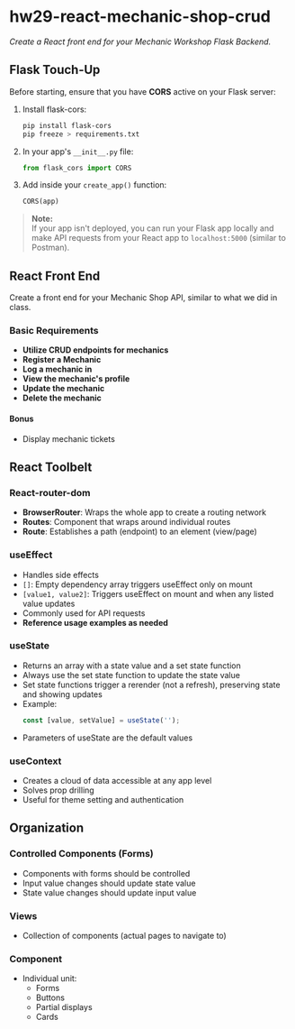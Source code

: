 # hw29-react-mechanic-shop-crud

*Create a React front end for your Mechanic Workshop Flask Backend.*

## Flask Touch-Up

Before starting, ensure that you have **CORS** active on your Flask server:

1. Install flask-cors:
    ```bash
    pip install flask-cors
    pip freeze > requirements.txt
    ```
2. In your app's `__init__.py` file:
    ```python
    from flask_cors import CORS
    ```
3. Add inside your `create_app()` function:
    ```python
    CORS(app)
    ```

> **Note:**  
> If your app isn't deployed, you can run your Flask app locally and make API requests from your React app to `localhost:5000` (similar to Postman).

## React Front End

Create a front end for your Mechanic Shop API, similar to what we did in class.

### Basic Requirements

- **Utilize CRUD endpoints for mechanics**
- **Register a Mechanic**
- **Log a mechanic in**
- **View the mechanic's profile**
- **Update the mechanic**
- **Delete the mechanic**

#### Bonus

- Display mechanic tickets

## React Toolbelt

### React-router-dom

- **BrowserRouter**: Wraps the whole app to create a routing network
- **Routes**: Component that wraps around individual routes
- **Route**: Establishes a path (endpoint) to an element (view/page)

### useEffect

- Handles side effects
- `[]`: Empty dependency array triggers useEffect only on mount
- `[value1, value2]`: Triggers useEffect on mount and when any listed value updates
- Commonly used for API requests
- **Reference usage examples as needed**

### useState

- Returns an array with a state value and a set state function
- Always use the set state function to update the state value
- Set state functions trigger a rerender (not a refresh), preserving state and showing updates
- Example:
  ```js
  const [value, setValue] = useState('');
  ```
- Parameters of useState are the default values

### useContext

- Creates a cloud of data accessible at any app level
- Solves prop drilling
- Useful for theme setting and authentication

## Organization

### Controlled Components (Forms)

- Components with forms should be controlled
- Input value changes should update state value
- State value changes should update input value

### Views

- Collection of components (actual pages to navigate to)

### Component

- Individual unit:
  - Forms
  - Buttons
  - Partial displays
  - Cards